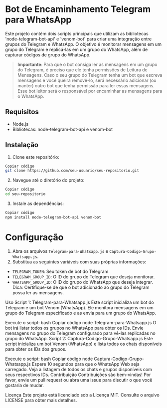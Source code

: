 # Bot de Encaminhamento Telegram para WhatsApp

Este projeto contém dois scripts principais que utilizam as bibliotecas 'node-telegram-bot-api' e 'venom-bot' para criar uma integração entre grupos do Telegram e WhatsApp. O objetivo é monitorar mensagens em um grupo do Telegram e replicá-las em um grupo do WhatsApp, além de capturar códigos de grupo do WhatsApp.

> **Importante**: Para que o bot consiga ler as mensagens em um grupo do Telegram, é preciso que ele tenha permissões de Leitura de Mensagens. Caso o seu grupo do Telegram tenha um bot que escreva mensagens e você queira removê-lo, será necessário adicionar (ou manter) outro bot que tenha permissão para ler essas mensagens. Esse bot leitor será o responsável por encaminhar as mensagens para o WhatsApp.

## Requisitos
- Node.js
- Bibliotecas: node-telegram-bot-api e venom-bot

## Instalação

1. Clone este repositório:

```bash
Copiar código
git clone https://github.com/seu-usuario/seu-repositorio.git
```
2. Navegue até o diretório do projeto:

```bash
Copiar código
cd seu-repositorio
```
3. Instale as dependências:

```bash
Copiar código
npm install node-telegram-bot-api venom-bot
```
# Configuração
1. Abra os arquivos `Telegram-para-Whatsapp.js` e `Captura-Codigo-Grupo-Whatsapp.js`.
2. Substitua as seguintes variáveis com suas próprias informações:
- `TELEGRAM_TOKEN`: Seu token de bot do Telegram.
- `TELEGRAM_GROUP_ID`: O ID do grupo do Telegram que deseja monitorar.
- `WHATSAPP_GROUP_ID`: O ID do grupo do WhatsApp que deseja integrar.
Dica: Certifique-se de que o bot adicionado ao grupo do Telegram possa ler as mensagens.

Uso
Script 1: Telegram-para-Whatsapp.js
Este script inicializa um bot do Telegram e um bot Venom (WhatsApp). Ele monitora mensagens em um grupo do Telegram especificado e as envia para um grupo do WhatsApp.

Execute o script:
bash
Copiar código
node Telegram-para-Whatsapp.js
O bot irá listar todos os grupos no WhatsApp para obter os IDs.
Envie mensagens no grupo do Telegram configurado para vê-las replicadas no grupo do WhatsApp.
Script 2: Captura-Codigo-Grupo-Whatsapp.js
Este script inicializa um bot Venom (WhatsApp) e lista todos os chats disponíveis para obter os IDs dos grupos.

Execute o script:
bash
Copiar código
node Captura-Codigo-Grupo-Whatsapp.js
Espere 10 segundos para que o WhatsApp Web seja carregado.
Veja a listagem de todos os chats e grupos disponíveis com seus respectivos IDs.
Contribuição
Contribuições são bem-vindas! Por favor, envie um pull request ou abra uma issue para discutir o que você gostaria de mudar.

Licença
Este projeto está licenciado sob a Licença MIT. Consulte o arquivo LICENSE para obter mais detalhes.

